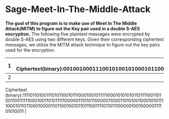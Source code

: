 # Sage-Meet-In-The-Middle-Attack
**The goal of this program is to make use of Meet In The Middle Attack(MITM) to figure out the Key pair used in a double S-AES
encryption.**
The following five plaintext messages were encrypted by double S-AES using two different keys. 
Given their corresponding ciphertext messages,
we utilize the MITM attack technique to figure out the key pairs used for the encryption.

| 1       | Plaintext:Network Security class is awesome!    Ciphertext(binary):00100100011100101001010001011000110001100000001001100101000001010000000001100010110011111011000110101111011100011010010001010001010100001011011010111110000010101101111110110111011000001011010000001011010101100111101011000011000001011000100011110110100111111011101001001010| 
| ------------- |:-------------:| 
| 2      | Plaintext:Oh yeah! I Love NCKU, IIM~
Ciphertext (binary):1111011010011101011001011100010010111110001010101011011110011010011001111100010011010111110000011101011000001100011010100100010101111000101101100010000110110010010110111001111011011100000100100000111101010011
 | 
